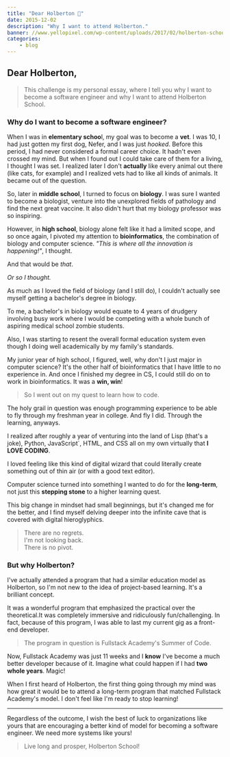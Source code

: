 ```yaml
---
title: "Dear Holberton 📮"
date: 2015-12-02
description: "Why I want to attend Holberton."
banner: //www.yellopixel.com/wp-content/uploads/2017/02/holberton-school.jpg
categories:
    - blog
---
```


## Dear Holberton,

> This challenge is my personal essay, where I tell you why I want to become a software engineer and why I want to attend Holberton School.

### Why do I want to become a software engineer?

When I was in **elementary schoo**l, my goal was to become a **vet**. I was 10, I had just gotten my first dog, Nefer, and I was just _hooked_. Before this period, I had never considered a formal career choice. It hadn't even crossed my mind. But when I found out I could take care of them for a living, I thought I was set. I realized later I don't **actually** like every animal out there (like cats, for example) and I realized vets had to like all kinds of animals. It became out of the question.

So, later in **middle school**, I turned to focus on **biology**. I was sure I wanted to become a biologist, venture into the unexplored fields of pathology and find the next great vaccine. It also didn't hurt that my biology professor was so inspiring.

However, in **high school**, biology alone felt like it had a limited scope, and so once again, I pivoted my attention to **bioinformatics**, the combination of biology and computer science. _"This is where all the innovation is happening!"_, I thought.

And that would be _that_.

_Or so I thought._

As much as I loved the field of biology (and I still do), I couldn't actually see myself getting a bachelor's degree in biology.

To me, a bachelor's in biology would equate to 4 years of drudgery involving busy work where I would be competing with a whole bunch of aspiring medical school zombie students.

Also, I was starting to resent the overall formal education system even though I doing well academically by my family's standards.

My junior year of high school, I figured, well, why don't I just major in computer science? It's the other half of bioinformatics that I have little to no experience in. And once I finished my degree in CS, I could still do on to work in bioinformatics. It was a **win, win**!

> So I went out on my quest to learn how to code.

The holy grail in question was enough programming experience to be able to fly through my freshman year in college. And fly I did. Through the learning, anyways.

I realized after roughly a year of venturing into the land of Lisp (that's a joke), Python, JavaScript`, HTML, and CSS all on my own virtually that **I LOVE CODING**.

I loved feeling like this kind of digital wizard that could literally create something out of thin air (or with a good text editor).

Computer science turned into something I wanted to do for the **long-term**, not just this **stepping stone** to a higher learning quest.

This big change in mindset had small beginnings, but it's changed me for the better, and I find myself delving deeper into the infinite cave that is covered with digital hieroglyphics.

> There are no regrets.<br> I'm not looking back.<br> There is no pivot.

### But why Holberton?

I've actually attended a program that had a similar education model as Holberton, so I'm not new to the idea of project-based learning. It's a brilliant concept.

It was a wonderful program that emphasized the practical over the theoretical.It was completely immersive and ridiculously fun/challenging. In fact, because of this program, I was able to last my current gig as a front-end developer.

> The program in question is Fullstack Academy's Summer of Code.

Now, Fullstack Academy was just 11 weeks and I **know** I've become a much better developer because of it. Imagine what could happen if I had **two whole years**. Magic!

When I first heard of Holberton, the first thing going through my mind was how great it would be to attend a long-term program that matched Fullstack Academy's model. I don't feel like I'm ready to stop learning!

---

Regardless of the outcome, I wish the best of luck to organizations like yours that are encouraging a better kind of model for becoming a software engineer. We need more systems like yours!

> Live long and prosper, Holberton School!
